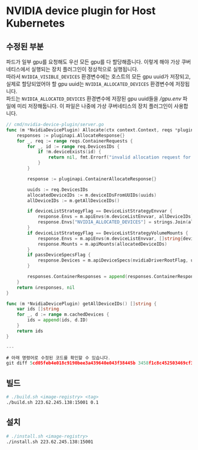 # NVIDIA device plugin for Host Kubernetes

## 수정된 부분
파드가 일부 gpu를 요청해도 우선 모든 gpu를 다 할당해줍니다. 이렇게 해야 가상 쿠버네티스에서 실행되는 장치 플러그인이 정상적으로 실행됩니다.  
따라서 `NVIDIA_VISIBLE_DEVICES` 환경변수에는 호스트의 모든 gpu uuid가 저장되고, 실제로 할당되었어야 할 gpu uuid는 `NVIDIA_ALLOCATED_DEVICES` 환경변수에 저장됩니다.  
파드는 `NVIDIA_ALLOCATED_DEVICES` 환경변수에 저장된 gpu uuid들을 */gpu.env* 파일에 미리 저장해둡니다. 이 파일은 나중에 가상 쿠버네티스의 장치 플러그인이 사용합니다.
```go
// cmd/nvidia-device-plugin/server.go
func (m *NvidiaDevicePlugin) Allocate(ctx context.Context, reqs *pluginapi.AllocateRequest) (*pluginapi.AllocateResponse, error) {
	responses := pluginapi.AllocateResponse{}
	for _, req := range reqs.ContainerRequests {
		for _, id := range req.DevicesIDs {
			if !m.deviceExists(id) {
				return nil, fmt.Errorf("invalid allocation request for '%s': unknown device: %s", m.resourceName, id)
			}
		}

		response := pluginapi.ContainerAllocateResponse{}

		uuids := req.DevicesIDs
		allocatedDeviceIDs := m.deviceIDsFromUUIDs(uuids)
		allDeviceIDs := m.getAllDeviceIDs()

		if deviceListStrategyFlag == DeviceListStrategyEnvvar {
			response.Envs = m.apiEnvs(m.deviceListEnvvar, allDeviceIDs)
			response.Envs["NVIDIA_ALLOCATED_DEVICES"] = strings.Join(allocatedDeviceIDs, ",")
		}
		if deviceListStrategyFlag == DeviceListStrategyVolumeMounts {
			response.Envs = m.apiEnvs(m.deviceListEnvvar, []string{deviceListAsVolumeMountsContainerPathRoot})
			response.Mounts = m.apiMounts(allocatedDeviceIDs)
		}
		if passDeviceSpecsFlag {
			response.Devices = m.apiDeviceSpecs(nvidiaDriverRootFlag, uuids)
		}

		responses.ContainerResponses = append(responses.ContainerResponses, &response)
	}
	return &responses, nil
}

func (m *NvidiaDevicePlugin) getAllDeviceIDs() []string {
	var ids []string
	for _, d := range m.cachedDevices {
		ids = append(ids, d.ID)
	}
	return ids
}

---

# 아래 명령어로 수정된 코드를 확인할 수 있습니다.
git diff 5cd05feb4e018c9190bee3a439640e043f38445b 3458f1c8c452503469cf32112a886fa57cb0b6cb
```

## 빌드
```bash
# ./build.sh <image-registry> <tag>
./build.sh 223.62.245.138:15001 0.1
```

## 설치
```bash
# ./install.sh <image-registry>
./install.sh 223.62.245.138:15001
```